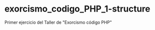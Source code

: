 exorcismo_codigo_PHP_1-structure
================================

Primer ejercicio del Taller de "Exorcismo código PHP"